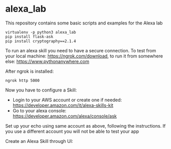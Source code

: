 # alexa_lab
This repository contains some basic scripts and examples for the Alexa lab


```
virtualenv -p python3 alexa_lab
pip install flask-ask
pip install cryptography==2.1.4
```

To run an alexa skill you need to have a secure connection. To test from your local machine: https://ngrok.com/download,
to run it from somewhere else:  https://www.pythonanywhere.com

After ngrok is installed:
```
ngrok http 5000
```


Now you have to configure a Skill:
- Login to your AWS account or create one if needed: https://developer.amazon.com/it/alexa-skills-kit
- Go to your alexa console: https://developer.amazon.com/alexa/console/ask

Set up your echo using same account as above, following the instructions. If you use a different account you will not be able to test your app


Create an Alexa Skill through UI:
